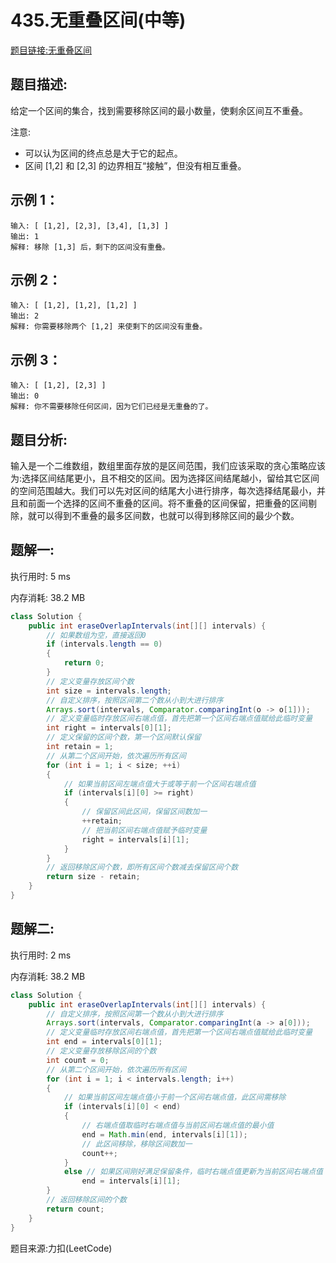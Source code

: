 # 435.无重叠区间(中等)

[题目链接:无重叠区间](https://leetcode-cn.com/problems/non-overlapping-intervals/)

## 题目描述:

给定一个区间的集合，找到需要移除区间的最小数量，使剩余区间互不重叠。

注意:

- 可以认为区间的终点总是大于它的起点。
- 区间 [1,2] 和 [2,3] 的边界相互“接触”，但没有相互重叠。

## 示例 1：

```
输入: [ [1,2], [2,3], [3,4], [1,3] ]
输出: 1
解释: 移除 [1,3] 后，剩下的区间没有重叠。
```

## 示例 2：

```
输入: [ [1,2], [1,2], [1,2] ]
输出: 2
解释: 你需要移除两个 [1,2] 来使剩下的区间没有重叠。
```

## 示例 3：

```
输入: [ [1,2], [2,3] ]
输出: 0
解释: 你不需要移除任何区间，因为它们已经是无重叠的了。
```

## 题目分析:

输入是一个二维数组，数组里面存放的是区间范围，我们应该采取的贪心策略应该为:选择区间结尾更小，且不相交的区间。因为选择区间结尾越小，留给其它区间的空间范围越大。我们可以先对区间的结尾大小进行排序，每次选择结尾最小，并且和前面一个选择的区间不重叠的区间。将不重叠的区间保留，把重叠的区间剔除，就可以得到不重叠的最多区间数，也就可以得到移除区间的最少个数。

## 题解一:

执行用时: 5 ms

内存消耗: 38.2 MB

```java
class Solution {
    public int eraseOverlapIntervals(int[][] intervals) {
        // 如果数组为空，直接返回0
        if (intervals.length == 0)
        {
            return 0;
        }
        // 定义变量存放区间个数
        int size = intervals.length;
        // 自定义排序，按照区间第二个数从小到大进行排序
        Arrays.sort(intervals, Comparator.comparingInt(o -> o[1]));
        // 定义变量临时存放区间右端点值，首先把第一个区间右端点值赋给此临时变量
        int right = intervals[0][1];
        // 定义保留的区间个数，第一个区间默认保留
        int retain = 1;
        // 从第二个区间开始，依次遍历所有区间
        for (int i = 1; i < size; ++i)
        {
            // 如果当前区间左端点值大于或等于前一个区间右端点值
            if (intervals[i][0] >= right)
            {
                // 保留区间此区间，保留区间数加一
                ++retain;
                // 把当前区间右端点值赋予临时变量
                right = intervals[i][1];
            }
        }
        // 返回移除区间个数，即所有区间个数减去保留区间个数
        return size - retain;
    }
}
```

## 题解二:

执行用时: 2 ms

内存消耗: 38.2 MB

```java
class Solution {
    public int eraseOverlapIntervals(int[][] intervals) {
        // 自定义排序，按照区间第一个数从小到大进行排序
        Arrays.sort(intervals, Comparator.comparingInt(a -> a[0]));
        // 定义变量临时存放区间右端点值，首先把第一个区间右端点值赋给此临时变量
        int end = intervals[0][1];
        // 定义变量存放移除区间的个数
        int count = 0;
        // 从第二个区间开始，依次遍历所有区间
        for (int i = 1; i < intervals.length; i++)
        {
            // 如果当前区间左端点值小于前一个区间右端点值，此区间需移除
            if (intervals[i][0] < end)
            {
                // 右端点值取临时右端点值与当前区间右端点值的最小值
                end = Math.min(end, intervals[i][1]);
                // 此区间移除，移除区间数加一
                count++;
            }
            else // 如果区间刚好满足保留条件，临时右端点值更新为当前区间右端点值
                end = intervals[i][1];
        }
        // 返回移除区间的个数
        return count;
    }
}
```

题目来源:力扣(LeetCode)
